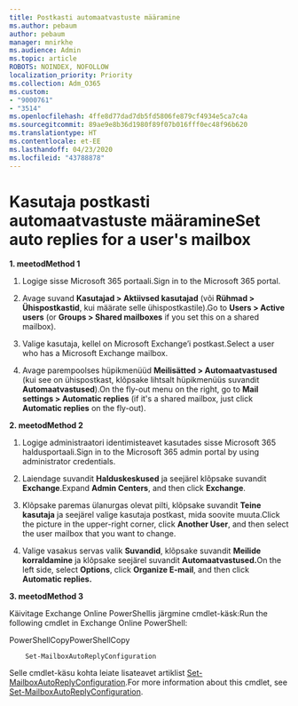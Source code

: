 ```yaml
---
title: Postkasti automaatvastuste määramine
ms.author: pebaum
author: pebaum
manager: mnirkhe
ms.audience: Admin
ms.topic: article
ROBOTS: NOINDEX, NOFOLLOW
localization_priority: Priority
ms.collection: Adm_O365
ms.custom:
- "9000761"
- "3514"
ms.openlocfilehash: 4ffe8d77dad7db5fd5806fe879cf4934e5ca7c4a
ms.sourcegitcommit: 89ae9e8b36d1980f89f07b016fff0ec48f96b620
ms.translationtype: HT
ms.contentlocale: et-EE
ms.lasthandoff: 04/23/2020
ms.locfileid: "43788878"
---
```

# <a name="set-auto-replies-for-a-users-mailbox"></a><span data-ttu-id="2220e-102">Kasutaja postkasti automaatvastuste määramine</span><span class="sxs-lookup"><span data-stu-id="2220e-102">Set auto replies for a user's mailbox</span></span>

<span data-ttu-id="2220e-103">**1. meetod**</span><span class="sxs-lookup"><span data-stu-id="2220e-103">**Method 1**</span></span>

1. <span data-ttu-id="2220e-104">Logige sisse Microsoft 365 portaali.</span><span class="sxs-lookup"><span data-stu-id="2220e-104">Sign in to the Microsoft 365 portal.</span></span>

2. <span data-ttu-id="2220e-105">Avage suvand **Kasutajad > Aktiivsed kasutajad** (või **Rühmad > Ühispostkastid**, kui määrate selle ühispostkastile).</span><span class="sxs-lookup"><span data-stu-id="2220e-105">Go to **Users > Active users** (or **Groups > Shared mailboxes** if you set this on a shared mailbox).</span></span>

3. <span data-ttu-id="2220e-106">Valige kasutaja, kellel on Microsoft Exchange’i postkast.</span><span class="sxs-lookup"><span data-stu-id="2220e-106">Select a user who has a Microsoft Exchange mailbox.</span></span>

4. <span data-ttu-id="2220e-107">Avage parempoolses hüpikmenüüd **Meilisätted > Automaatvastused** (kui see on ühispostkast, klõpsake lihtsalt hüpikmenüüs suvandit **Automaatvastused**).</span><span class="sxs-lookup"><span data-stu-id="2220e-107">On the fly-out menu on the right, go to **Mail settings > Automatic replies** (if it's a shared mailbox, just click **Automatic replies** on the fly-out).</span></span>

<span data-ttu-id="2220e-108">**2. meetod**</span><span class="sxs-lookup"><span data-stu-id="2220e-108">**Method 2**</span></span>

1. <span data-ttu-id="2220e-109">Logige administraatori identimisteavet kasutades sisse Microsoft 365 haldusportaali.</span><span class="sxs-lookup"><span data-stu-id="2220e-109">Sign in to the Microsoft 365 admin portal by using administrator credentials.</span></span>

2. <span data-ttu-id="2220e-110">Laiendage suvandit **Halduskeskused** ja seejärel klõpsake suvandit **Exchange**.</span><span class="sxs-lookup"><span data-stu-id="2220e-110">Expand **Admin Centers**, and then click **Exchange**.</span></span>

3. <span data-ttu-id="2220e-111">Klõpsake paremas ülanurgas olevat pilti, klõpsake suvandit **Teine kasutaja** ja seejärel valige kasutaja postkast, mida soovite muuta.</span><span class="sxs-lookup"><span data-stu-id="2220e-111">Click the picture in the upper-right corner, click **Another User**, and then select the user mailbox that you want to change.</span></span>

4. <span data-ttu-id="2220e-112">Valige vasakus servas valik **Suvandid**, klõpsake suvandit **Meilide korraldamine** ja klõpsake seejärel suvandit **Automaatvastused.**</span><span class="sxs-lookup"><span data-stu-id="2220e-112">On the left side, select **Options**, click **Organize E-mail**, and then click **Automatic replies.**</span></span>

<span data-ttu-id="2220e-113">**3. meetod**</span><span class="sxs-lookup"><span data-stu-id="2220e-113">**Method 3**</span></span>

<span data-ttu-id="2220e-114">Käivitage Exchange Online PowerShellis järgmine cmdlet-käsk:</span><span class="sxs-lookup"><span data-stu-id="2220e-114">Run the following cmdlet in Exchange Online PowerShell:</span></span>

<span data-ttu-id="2220e-115">PowerShellCopy</span><span class="sxs-lookup"><span data-stu-id="2220e-115">PowerShellCopy</span></span>

```
    Set-MailboxAutoReplyConfiguration
```

<span data-ttu-id="2220e-116">Selle cmdlet-käsu kohta leiate lisateavet artiklist [Set-MailboxAutoReplyConfiguration](https://docs.microsoft.com/powershell/module/exchange/mailboxes/set-mailboxautoreplyconfiguration).</span><span class="sxs-lookup"><span data-stu-id="2220e-116">For more information about this cmdlet, see [Set-MailboxAutoReplyConfiguration](https://docs.microsoft.com/powershell/module/exchange/mailboxes/set-mailboxautoreplyconfiguration).</span></span>
